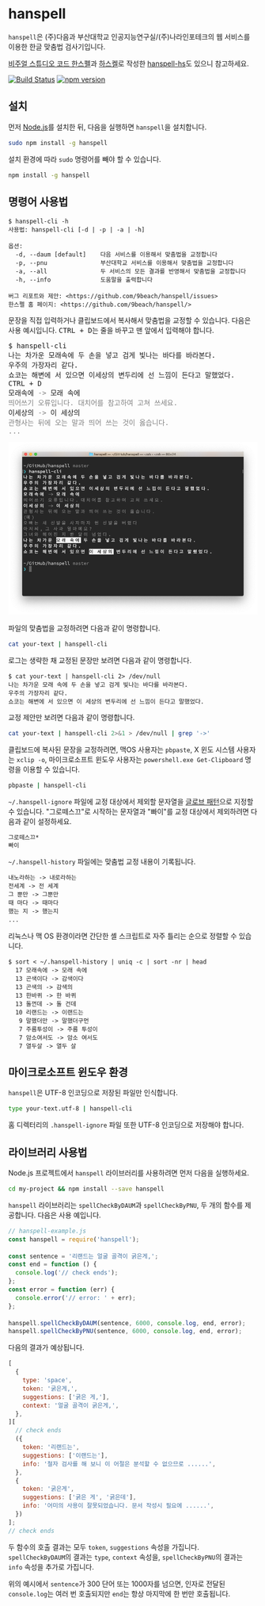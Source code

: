 # hanspell

`hanspell`은 (주)다음과 부산대학교 인공지능연구실/(주)나라인포테크의 웹 서비스를 이용한 한글 맞춤법 검사기입니다.

[비주얼 스튜디오 코드 한스펠](https://github.com/9beach/vscode-hanspell)과 [하스켈](https://www.haskell.org/)로 작성한 [hanspell-hs](https://github.com/9beach/hanspell-hs)도 있으니 참고하세요.

[![Build Status](https://travis-ci.org/9beach/hanspell.svg?branch=master)](https://travis-ci.org/9beach/hanspell) [![npm version](https://badge.fury.io/js/hanspell.svg)](https://badge.fury.io/js/hanspell)

## 설치

먼저 [Node.js](https://nodejs.org/ko/)를 설치한 뒤, 다음을 실행하면 `hanspell`을
설치합니다.

```sh
sudo npm install -g hanspell
```

설치 환경에 따라 `sudo` 명령어를 빼야 할 수 있습니다.

```sh
npm install -g hanspell
```

## 명령어 사용법

```console
$ hanspell-cli -h
사용법: hanspell-cli [-d | -p | -a | -h]

옵션:
  -d, --daum [default]    다음 서비스를 이용해서 맞춤법을 교정합니다
  -p, --pnu               부산대학교 서비스를 이용해서 맞춤법을 교정합니다
  -a, --all               두 서비스의 모든 결과를 반영해서 맞춤법을 교정합니다
  -h, --info              도움말을 출력합니다

버그 리포트와 제안: <https://github.com/9beach/hanspell/issues>
한스펠 홈 페이지: <https://github.com/9beach/hanspell/>
```

문장을 직접 입력하거나 클립보드에서 복사해서 맞춤법을 교정할 수 있습니다. 다음은
사용 예시입니다. <kbd>CTRL + D</kbd>는 줄을 바꾸고 맨 앞에서 입력해야 합니다.

<pre>
$ hanspell-cli
나는 차가운 모래속에 두 손을 넣고 검게 빛나는 바다를 바라본다.
우주의 가장자리 같다.
쇼코는 해변에 서 있으면 이세상의 변두리에 선 느낌이 든다고 말했었다.
<kbd>CTRL + D</kbd>
모래속에 <font color=grey>-></font> 모래 속에<font color=grey>
띄어쓰기 오류입니다. 대치어를 참고하여 고쳐 쓰세요.</font>
이세상의 <font color=grey>-></font> 이 세상의<font color=grey>
관형사는 뒤에 오는 말과 띄어 쓰는 것이 옳습니다.
...</font>
</pre>

![스크린샷](https://raw.githubusercontent.com/9beach/hanspell/master/hanspell-screenshot.png '한스펠 스크린샷')

파일의 맞춤법을 교정하려면 다음과 같이 명령합니다.

```sh
cat your-text | hanspell-cli
```

로그는 생략한 채 교정된 문장만 보려면 다음과 같이 명령합니다.

```console
$ cat your-text | hanspell-cli 2> /dev/null
나는 차가운 모래 속에 두 손을 넣고 검게 빛나는 바다를 바라본다.
우주의 가장자리 같다.
쇼코는 해변에 서 있으면 이 세상의 변두리에 선 느낌이 든다고 말했었다.
```

교정 제안만 보려면 다음과 같이 명령합니다.

```sh
cat your-text | hanspell-cli 2>&1 > /dev/null | grep '->'
```

클립보드에 복사된 문장을 교정하려면, 맥OS 사용자는 `pbpaste`,
X 윈도 시스템 사용자는 `xclip -o`, 마이크로소프트 윈도우 사용자는
`powershell.exe Get-Clipboard` 명령을 이용할 수 있습니다.

```sh
pbpaste | hanspell-cli
```

`~/.hanspell-ignore` 파일에 교정 대상에서 제외할 문자열을
[글로브 패턴](<https://ko.wikipedia.org/wiki/글로브_(프로그래밍)>)으로 지정할 수
있습니다. "그로떼스끄"로 시작하는 문자열과 "빠이"를 교정 대상에서 제외하려면
다음과 같이 설정하세요.

```txt
그로떼스끄*
빠이
```

`~/.hanspell-history` 파일에는 맞춤법 교정 내용이 기록됩니다.

```txt
내노라하는 -> 내로라하는
전세계 -> 전 세계
그 뿐만 -> 그뿐만
때 마다 -> 때마다
했는 지 -> 했는지
...
```

리눅스나 맥 OS 환경이라면 간단한 셸 스크립트로 자주 틀리는 순으로 정렬할 수 있습니다.

```console
$ sort < ~/.hanspell-history | uniq -c | sort -nr | head
  17 모래속에 -> 모래 속에
  13 곤색이다 -> 감색이다
  13 곤색의 -> 감색의
  13 한바퀴 -> 한 바퀴
  13 돌껀데 -> 돌 건데
  10 리랜드는 -> 이랜드는
   9 말했더만 -> 말했더구먼
   7 주름투성이 -> 주름 투성이
   7 암소여서도 -> 암소 여서도
   7 열두살 -> 열두 살
```

## 마이크로소프트 윈도우 환경

`hanspell`은 UTF-8 인코딩으로 저장된 파일만 인식합니다.

```bash
type your-text.utf-8 | hanspell-cli
```

홈 디렉터리의 `.hanspell-ignore` 파일 또한 UTF-8 인코딩으로 저장해야 합니다.

## 라이브러리 사용법

Node.js 프로젝트에서 `hanspell` 라이브러리를 사용하려면 먼저 다음을 실행하세요.

```bash
cd my-project && npm install --save hanspell
```

`hanspell` 라이브러리는 `spellCheckByDAUM`과 `spellCheckByPNU`, 두 개의
함수를 제공합니다. 다음은 사용 예입니다.

```javascript
// hanspell-example.js
const hanspell = require('hanspell');

const sentence = '리랜드는 얼굴 골격이 굵은게,';
const end = function () {
  console.log('// check ends');
};
const error = function (err) {
  console.error('// error: ' + err);
};

hanspell.spellCheckByDAUM(sentence, 6000, console.log, end, error);
hanspell.spellCheckByPNU(sentence, 6000, console.log, end, error);
```

다음의 결과가 예상됩니다.

```javascript
[
  {
    type: 'space',
    token: '굵은게,',
    suggestions: ['굵은 게,'],
    context: '얼굴 골격이 굵은게,',
  },
][
  // check ends
  ({
    token: '리랜드는',
    suggestions: ['이랜드는'],
    info: '철자 검사를 해 보니 이 어절은 분석할 수 없으므로 ......',
  },
  {
    token: '굵은게',
    suggestions: ['굵은 게', '굵은데'],
    info: '어미의 사용이 잘못되었습니다. 문서 작성시 필요에 ......',
  })
];
// check ends
```

두 함수의 호출 결과는 모두 `token`, `suggestions` 속성을 가집니다.
`spellCheckByDAUM`의 결과는 `type`, `context` 속성을, `spellCheckByPNU`의 결과는 `info` 속성을 추가로 가집니다.

위의 예시에서 `sentence`가 300 단어 또는 1000자를 넘으면, 인자로 전달된
`console.log`는 여러 번 호출되지만 `end`는 항상 마지막에 한 번만 호출됩니다.
